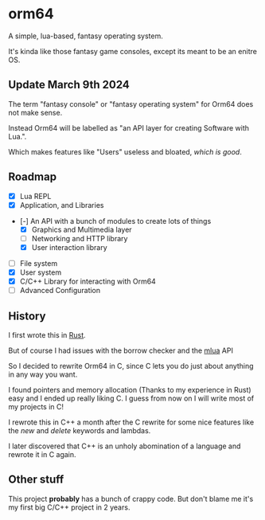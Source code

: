 # orm64

A simple, lua-based, fantasy operating system.

It's kinda like those fantasy game consoles, except its meant to be an enitre OS.

## Update March 9th 2024

The term "fantasy console" or "fantasy operating system" for Orm64 does not make sense.

Instead Orm64 will be labelled as "an API layer for creating Software with Lua.".

Which makes features like "Users" useless and bloated, *which is good*.

## Roadmap

- [X] Lua REPL
- [X] Application, and Libraries
- [-] An API with a bunch of modules to create lots of things
  - [X] Graphics and Multimedia layer
  - [ ] Networking and HTTP library
  - [X] User interaction library
- [ ] File system
- [X] User system
- [X] C/C++ Library for interacting with Orm64
- [ ] Advanced Configuration
  
## History

I first wrote this in [Rust](https://rust-lang.org).

But of course I had issues with the borrow checker and the [mlua](https://github.com/mlua-rs/mlua) API

So I decided to rewrite Orm64 in C, since C lets you do just about anything in any way you want.

I found pointers and memory allocation (Thanks to my experience in Rust) easy and I ended up really liking C. 
I guess from now on I will write most of my projects in C!

I rewrote this in C++ a month after the C rewrite for some nice features like the *new* and *delete* keywords and lambdas.

I later discovered that C++ is an unholy abomination of a language and rewrote it in C again.

## Other stuff

This project **probably** has a bunch of crappy code.
But don't blame me it's my first big C/C++ project in 2 years.
